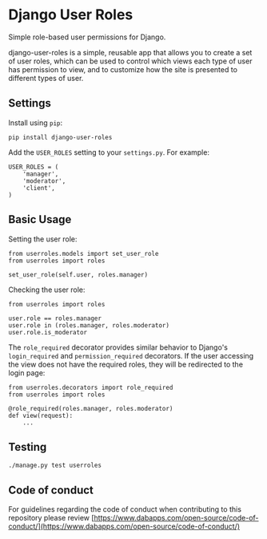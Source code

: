 Django User Roles
=================

Simple role-based user permissions for Django.

django-user-roles is a simple, reusable app that allows you to create a set of user roles, which can be used to control which views each type of user has permission to view, and to customize how the site is presented to different types of user.

<!--
User roles can also be associated with differing profile classes, allowing you to store different types of user information for different user types.
-->

Settings
--------

Install using `pip`:

	pip install django-user-roles

Add the `USER_ROLES` setting to your `settings.py`.  For example:

    USER_ROLES = (
        'manager',
        'moderator',
        'client',
    )

<!--
Optionally, you can also store profile information specific to each role:

    USER_ROLES = (
        ('manager', 'myproject.ManagerUserProfile'),
        ('moderator', 'myproject.ModeratorUserProfile'),
        ('client', 'myproject.ClientUserProfile'),
    )
-->

Basic Usage
-----------

Setting the user role:

	from userroles.models import set_user_role
    from userroles import roles

    set_user_role(self.user, roles.manager)

<!--
    set_user_role(self.user, roles.manager, myproject.ManagerUserProfile(...))
-->

Checking the user role:

	from userroles import roles

    user.role == roles.manager
    user.role in (roles.manager, roles.moderator)
    user.role.is_moderator


The `role_required` decorator provides similar behavior to Django's `login_required` and `permission_required` decorators.  If the user accessing the view does not have the required roles, they will be redirected to the login page:

    from userroles.decorators import role_required
	from userroles import roles

    @role_required(roles.manager, roles.moderator)
    def view(request):
        ...

Testing
-------

    ./manage.py test userroles

## Code of conduct

For guidelines regarding the code of conduct when contributing to this repository please review [https://www.dabapps.com/open-source/code-of-conduct/](https://www.dabapps.com/open-source/code-of-conduct/)
